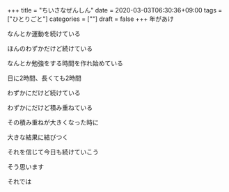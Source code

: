 +++
title = "ちいさなぜんしん"
date = 2020-03-03T06:30:36+09:00
tags = ["ひとりごと"]
categories = [""]
draft = false
+++
年があけ

なんとか運動を続けている

ほんのわずかだけど続けている

なんとか勉強をする時間を作れ始めている

日に2時間、長くても2時間

わずかにだけど続けている

わずかにだけど積み重ねている

その積み重ねが大きくなった時に

大きな結果に結びつく

それを信じて今日も続けていこう

そう思います

それでは
